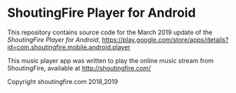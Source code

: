# ShoutingFire Player for Android

This repository contains source code for the March 2019 update of the *ShoutingFire Player for Android*, https://play.google.com/store/apps/details?id=com.shoutingfire.mobile.android.player

This music player app was written to play the online music stream from ShoutingFire, available at http://shoutingfire.com/

Copyright shoutingfire.com 2018,2019
